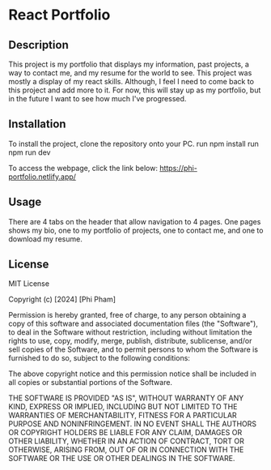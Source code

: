 # React Portfolio

## Description

This project is my portfolio that displays my information, past projects, a way to contact me, and my resume for the world to see. This project was mostly a display of my react skills. Although, I feel I need to come back to this project and add more to it. For now, this will stay up as my portfolio, but in the future I want to see how much I've progressed.

## Installation

To install the project, clone the repository onto your PC.
run npm install
run npm run dev

To access the webpage, click the link below:
https://phi-portfolio.netlify.app/


## Usage

There are 4 tabs on the header that allow navigation to 4 pages. One pages shows my bio, one to my portfolio of projects, one to contact me, and one to download my resume.


## License

MIT License

Copyright (c) [2024] [Phi Pham]

Permission is hereby granted, free of charge, to any person obtaining a copy
of this software and associated documentation files (the "Software"), to deal
in the Software without restriction, including without limitation the rights
to use, copy, modify, merge, publish, distribute, sublicense, and/or sell
copies of the Software, and to permit persons to whom the Software is
furnished to do so, subject to the following conditions:

The above copyright notice and this permission notice shall be included in all
copies or substantial portions of the Software.

THE SOFTWARE IS PROVIDED "AS IS", WITHOUT WARRANTY OF ANY KIND, EXPRESS OR
IMPLIED, INCLUDING BUT NOT LIMITED TO THE WARRANTIES OF MERCHANTABILITY,
FITNESS FOR A PARTICULAR PURPOSE AND NONINFRINGEMENT. IN NO EVENT SHALL THE
AUTHORS OR COPYRIGHT HOLDERS BE LIABLE FOR ANY CLAIM, DAMAGES OR OTHER
LIABILITY, WHETHER IN AN ACTION OF CONTRACT, TORT OR OTHERWISE, ARISING FROM,
OUT OF OR IN CONNECTION WITH THE SOFTWARE OR THE USE OR OTHER DEALINGS IN THE
SOFTWARE.
